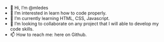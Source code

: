 - 👋 Hi, I’m @mledes
- 👀 I’m interested in learn how to code properly.
- 🌱 I’m currently learning HTML, CSS, Javascript.
- 💞️ I’m looking to collaborate on any project that I will able to develop my code skills.
- 📫 How to reach me: here on Github.

<!---
mledes/mledes is a ✨ special ✨ repository because its `README.md` (this file) appears on your GitHub profile.
You can click the Preview link to take a look at your changes.
--->
